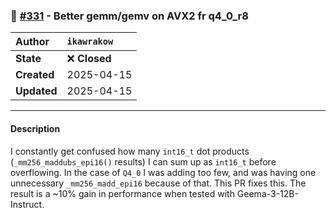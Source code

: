 ### 🔀 [#331](https://github.com/ikawrakow/ik_llama.cpp/pull/331) - Better gemm/gemv on AVX2 fr q4_0_r8

| **Author** | `ikawrakow` |
| :--- | :--- |
| **State** | ❌ **Closed** |
| **Created** | 2025-04-15 |
| **Updated** | 2025-04-15 |

---

#### Description

I constantly get confused how many `int16_t` dot products (`_mm256_maddubs_epi16()` results) I can sum up as `int16_t` before overflowing. In the case of `Q4_0` I was adding too few, and was having one unnecessary `_mm256_madd_epi16` because of that.  This PR fixes this. The result is a ~10% gain in performance when tested with Geema-3-12B-Instruct.